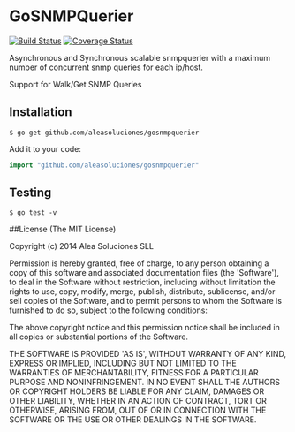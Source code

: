 # GoSNMPQuerier

[![Build Status](https://travis-ci.org/aleasoluciones/gosnmpquerier.svg?branch=master)](https://travis-ci.org/aleasoluciones/gosnmpquerier)
[![Coverage Status](https://img.shields.io/coveralls/aleasoluciones/gosnmpquerier.svg)](https://coveralls.io/r/aleasoluciones/gosnmpquerier?branch=master)

Asynchronous and Synchronous scalable snmpquerier with a maximum number
of concurrent snmp queries for each ip/host.

Support for Walk/Get SNMP Queries

## Installation

```
$ go get github.com/aleasoluciones/gosnmpquerier
```

Add it to your code:

```go
import "github.com/aleasoluciones/gosnmpquerier"
```

## Testing

```
$ go test -v
```

##License
(The MIT License)

Copyright (c) 2014 Alea Soluciones SLL

Permission is hereby granted, free of charge, to any person obtaining a copy of this software and associated documentation files (the 'Software'), to deal in the Software without restriction, including without limitation the rights to use, copy, modify, merge, publish, distribute, sublicense, and/or sell copies of the Software, and to permit persons to whom the Software is furnished to do so, subject to the following conditions:

The above copyright notice and this permission notice shall be included in all copies or substantial portions of the Software.

THE SOFTWARE IS PROVIDED 'AS IS', WITHOUT WARRANTY OF ANY KIND, EXPRESS OR IMPLIED, INCLUDING BUT NOT LIMITED TO THE WARRANTIES OF MERCHANTABILITY, FITNESS FOR A PARTICULAR PURPOSE AND NONINFRINGEMENT. IN NO EVENT SHALL THE AUTHORS OR COPYRIGHT HOLDERS BE LIABLE FOR ANY CLAIM, DAMAGES OR OTHER LIABILITY, WHETHER IN AN ACTION OF CONTRACT, TORT OR OTHERWISE, ARISING FROM, OUT OF OR IN CONNECTION WITH THE SOFTWARE OR THE USE OR OTHER DEALINGS IN THE SOFTWARE.


